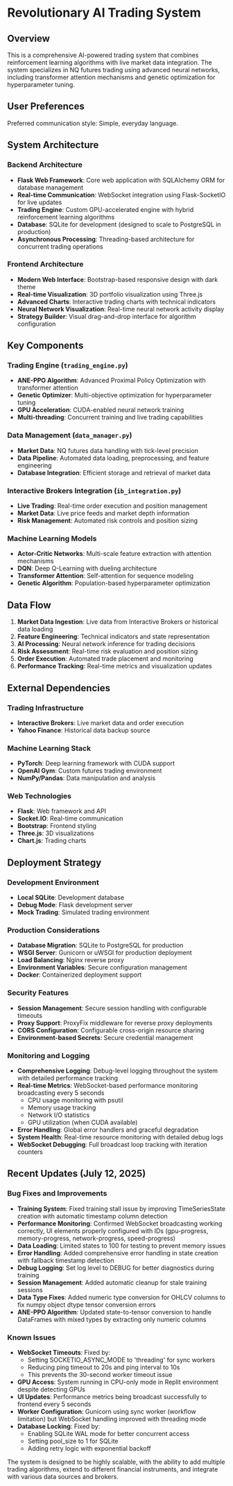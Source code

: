 # Revolutionary AI Trading System

## Overview

This is a comprehensive AI-powered trading system that combines reinforcement learning algorithms with live market data integration. The system specializes in NQ futures trading using advanced neural networks, including transformer attention mechanisms and genetic optimization for hyperparameter tuning.

## User Preferences

Preferred communication style: Simple, everyday language.

## System Architecture

### Backend Architecture
- **Flask Web Framework**: Core web application with SQLAlchemy ORM for database management
- **Real-time Communication**: WebSocket integration using Flask-SocketIO for live updates
- **Trading Engine**: Custom GPU-accelerated engine with hybrid reinforcement learning algorithms
- **Database**: SQLite for development (designed to scale to PostgreSQL in production)
- **Asynchronous Processing**: Threading-based architecture for concurrent trading operations

### Frontend Architecture
- **Modern Web Interface**: Bootstrap-based responsive design with dark theme
- **Real-time Visualization**: 3D portfolio visualization using Three.js
- **Advanced Charts**: Interactive trading charts with technical indicators
- **Neural Network Visualization**: Real-time neural network activity display
- **Strategy Builder**: Visual drag-and-drop interface for algorithm configuration

## Key Components

### Trading Engine (`trading_engine.py`)
- **ANE-PPO Algorithm**: Advanced Proximal Policy Optimization with transformer attention
- **Genetic Optimizer**: Multi-objective optimization for hyperparameter tuning
- **GPU Acceleration**: CUDA-enabled neural network training
- **Multi-threading**: Concurrent training and live trading capabilities

### Data Management (`data_manager.py`)
- **Market Data**: NQ futures data handling with tick-level precision
- **Data Pipeline**: Automated data loading, preprocessing, and feature engineering
- **Database Integration**: Efficient storage and retrieval of market data

### Interactive Brokers Integration (`ib_integration.py`)
- **Live Trading**: Real-time order execution and position management
- **Market Data**: Live price feeds and market depth information
- **Risk Management**: Automated risk controls and position sizing

### Machine Learning Models
- **Actor-Critic Networks**: Multi-scale feature extraction with attention mechanisms
- **DQN**: Deep Q-Learning with dueling architecture
- **Transformer Attention**: Self-attention for sequence modeling
- **Genetic Algorithm**: Population-based hyperparameter optimization

## Data Flow

1. **Market Data Ingestion**: Live data from Interactive Brokers or historical data loading
2. **Feature Engineering**: Technical indicators and state representation
3. **AI Processing**: Neural network inference for trading decisions
4. **Risk Assessment**: Real-time risk evaluation and position sizing
5. **Order Execution**: Automated trade placement and monitoring
6. **Performance Tracking**: Real-time metrics and visualization updates

## External Dependencies

### Trading Infrastructure
- **Interactive Brokers**: Live market data and order execution
- **Yahoo Finance**: Historical data backup source

### Machine Learning Stack
- **PyTorch**: Deep learning framework with CUDA support
- **OpenAI Gym**: Custom futures trading environment
- **NumPy/Pandas**: Data manipulation and analysis

### Web Technologies
- **Flask**: Web framework and API
- **Socket.IO**: Real-time communication
- **Bootstrap**: Frontend styling
- **Three.js**: 3D visualizations
- **Chart.js**: Trading charts

## Deployment Strategy

### Development Environment
- **Local SQLite**: Development database
- **Debug Mode**: Flask development server
- **Mock Trading**: Simulated trading environment

### Production Considerations
- **Database Migration**: SQLite to PostgreSQL for production
- **WSGI Server**: Gunicorn or uWSGI for production deployment
- **Load Balancing**: Nginx reverse proxy
- **Environment Variables**: Secure configuration management
- **Docker**: Containerized deployment support

### Security Features
- **Session Management**: Secure session handling with configurable timeouts
- **Proxy Support**: ProxyFix middleware for reverse proxy deployments
- **CORS Configuration**: Configurable cross-origin resource sharing
- **Environment-based Secrets**: Secure credential management

### Monitoring and Logging
- **Comprehensive Logging**: Debug-level logging throughout the system with detailed performance tracking
- **Real-time Metrics**: WebSocket-based performance monitoring broadcasting every 5 seconds
  - CPU usage monitoring with psutil
  - Memory usage tracking
  - Network I/O statistics
  - GPU utilization (when CUDA available)
- **Error Handling**: Global error handlers and graceful degradation
- **System Health**: Real-time resource monitoring with detailed debug logs
- **WebSocket Debugging**: Full broadcast loop tracking with iteration counters

## Recent Updates (July 12, 2025)

### Bug Fixes and Improvements
- **Training System**: Fixed training stall issue by improving TimeSeriesState creation with automatic timestamp column detection
- **Performance Monitoring**: Confirmed WebSocket broadcasting working correctly, UI elements properly configured with IDs (gpu-progress, memory-progress, network-progress, speed-progress)
- **Data Loading**: Limited states to 100 for testing to prevent memory issues
- **Error Handling**: Added comprehensive error handling in state creation with fallback timestamp detection
- **Debug Logging**: Set log level to DEBUG for better diagnostics during training
- **Session Management**: Added automatic cleanup for stale training sessions
- **Data Type Fixes**: Added numeric type conversion for OHLCV columns to fix numpy object dtype tensor conversion errors
- **ANE-PPO Algorithm**: Updated state-to-tensor conversion to handle DataFrames with mixed types by extracting only numeric columns

### Known Issues
- **WebSocket Timeouts**: Fixed by:
  - Setting SOCKETIO_ASYNC_MODE to 'threading' for sync workers
  - Reducing ping timeout to 20s and ping interval to 10s
  - This prevents the 30-second worker timeout issue
- **GPU Access**: System running in CPU-only mode in Replit environment despite detecting GPUs
- **UI Updates**: Performance metrics being broadcast successfully to frontend every 5 seconds
- **Worker Configuration**: Gunicorn using sync worker (workflow limitation) but WebSocket handling improved with threading mode
- **Database Locking**: Fixed by:
  - Enabling SQLite WAL mode for better concurrent access
  - Setting pool_size to 1 for SQLite
  - Adding retry logic with exponential backoff

The system is designed to be highly scalable, with the ability to add multiple trading algorithms, extend to different financial instruments, and integrate with various data sources and brokers.